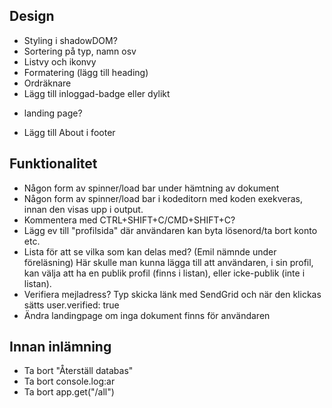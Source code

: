 Design
---
- Styling i shadowDOM?
- Sortering på typ, namn osv
- Listvy och ikonvy
- Formatering (lägg till heading)
- Ordräknare
- Lägg till inloggad-badge eller dylikt
<!-- - Styling för signup-formuläret -->
- landing page?
<!-- - översyn font-family, samma överallt -->
<!-- - Flytta formateringsknapparna, kommentarsknappen och inbjudanknapp till document bar. Ta fram inputfält vid klick -->
<!-- - Flytta "Kör"-knappen och inbjudanknapp till document bar -->
<!-- - Styling på körknappen (code mode) -->
<!-- - Styling på outputelementet: färg, padding, margin-right -->
- Lägg till About i footer
<!-- - Flytta styling från footerkomponenten till CSS-filen -->


Funktionalitet
---
<!-- - Logga in finns bara som utloggad och Logga ut bara som inloggad -->
<!-- - Se till att invited och collaborator hinner uppdateras innan render (inga dubletter) -->
<!-- - Lägg till mer respons när invite går igenom. -->
<!-- - Inloggadstatus ska uppdateras reacty -->
<!-- - Hantera (fixa stöd eller ta bort) kodförslagsdropdown i kodeditorn -->
<!-- - Hantera åäö i kodeditorn (å blir idag e t. ex.) -->
<!-- - Raderaknapp finns bara tillgänglig hos ägaren - flytta till document bar -->
<!-- - Alert innan radering -->
<!-- - /add/:id ska vara en PUT-route -->

- Någon form av spinner/load bar under hämtning av dokument
- Någon form av spinner/load bar i kodeditorn med koden exekveras, innan den visas upp i output.
- Kommentera med CTRL+SHIFT+C/CMD+SHIFT+C?
- Lägg ev till "profilsida" där användaren kan byta lösenord/ta bort konto etc.
- Lista för att se vilka som kan delas med? (Emil nämnde under föreläsning)
    Här skulle man kunna lägga till att användaren, i sin profil, 
    kan välja att ha en publik profil (finns i listan), eller icke-publik (inte i listan).
- Verifiera mejladress? Typ skicka länk med SendGrid och när den klickas sätts user.verified: true
- Ändra landingpage om inga dokument finns för användaren

Innan inlämning
---
- Ta bort "Återställ databas"
- Ta bort console.log:ar
- Ta bort app.get("/all")